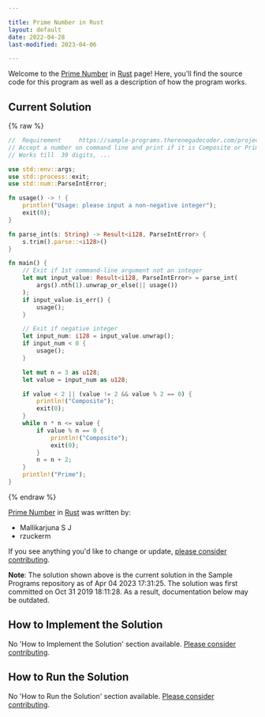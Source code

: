 ```yaml
---

title: Prime Number in Rust
layout: default
date: 2022-04-28
last-modified: 2023-04-06

---
```


Welcome to the [Prime Number](https://sampleprograms.io/projects/prime-number) in [Rust](https://sampleprograms.io/languages/rust) page! Here, you'll find the source code for this program as well as a description of how the program works.

## Current Solution

{% raw %}

```rust
//  Requirement     https://sample-programs.therenegadecoder.com/projects/prime-number/
// Accept a number on command line and print if it is Composite or Prime 
// Works till  39 digits, ...

use std::env::args;
use std::process::exit;
use std::num::ParseIntError;

fn usage() -> ! {
    println!("Usage: please input a non-negative integer");
    exit(0);
}

fn parse_int(s: String) -> Result<i128, ParseIntError> {
    s.trim().parse::<i128>()
}

fn main() {
    // Exit if 1st command-line argument not an integer
    let mut input_value: Result<i128, ParseIntError> = parse_int(
        args().nth(1).unwrap_or_else(|| usage())
    );
    if input_value.is_err() {
        usage();
    }

    // Exit if negative integer
    let input_num: i128 = input_value.unwrap();
    if input_num < 0 {
        usage();
    }

    let mut n = 3 as u128;
    let value = input_num as u128;

    if value < 2 || (value != 2 && value % 2 == 0) {
        println!("Composite");
        exit(0);
    }
    while n * n <= value {
        if value % n == 0 {
            println!("Composite");
            exit(0);
        }
        n = n + 2;
    }
    println!("Prime");
}
```

{% endraw %}

[Prime Number](https://sampleprograms.io/projects/prime-number) in [Rust](https://sampleprograms.io/languages/rust) was written by:

- Mallikarjuna S J
- rzuckerm

If you see anything you'd like to change or update, [please consider contributing](https://github.com/TheRenegadeCoder/sample-programs).

**Note**: The solution shown above is the current solution in the Sample Programs repository as of Apr 04 2023 17:31:25. The solution was first committed on Oct 31 2019 18:11:28. As a result, documentation below may be outdated.

## How to Implement the Solution

No 'How to Implement the Solution' section available. [Please consider contributing](https://github.com/TheRenegadeCoder/sample-programs-website).

## How to Run the Solution

No 'How to Run the Solution' section available. [Please consider contributing](https://github.com/TheRenegadeCoder/sample-programs-website).